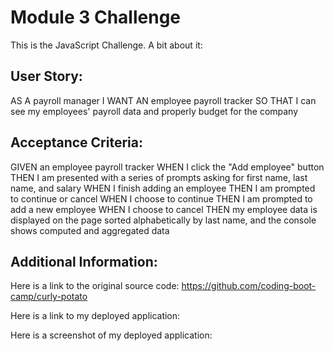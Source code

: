 # Module 3 Challenge

This is the JavaScript Challenge. A bit about it:

## User Story:

AS A payroll manager
I WANT AN employee payroll tracker
SO THAT I can see my employees' payroll data and properly budget for the company

## Acceptance Criteria:

GIVEN an employee payroll tracker
WHEN I click the "Add employee" button
THEN I am presented with a series of prompts asking for first name, last name, and salary
WHEN I finish adding an employee
THEN I am prompted to continue or cancel
WHEN I choose to continue
THEN I am prompted to add a new employee
WHEN I choose to cancel
THEN my employee data is displayed on the page sorted alphabetically by last name, and the console shows computed and aggregated data

## Additional Information:

Here is a link to the original source code:
https://github.com/coding-boot-camp/curly-potato

Here is a link to my deployed application:

Here is a screenshot of my deployed application: